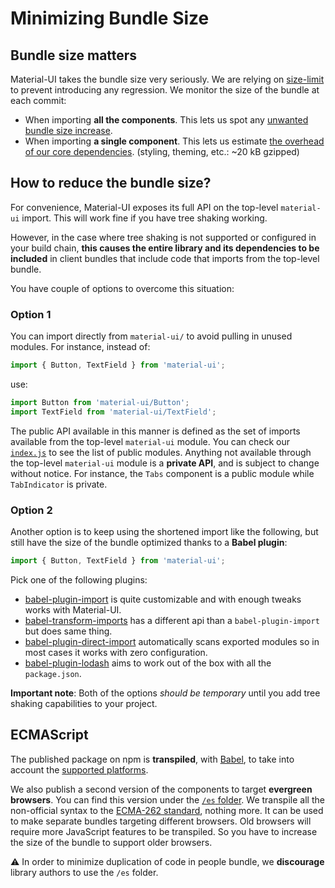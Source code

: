 # Minimizing Bundle Size

## Bundle size matters

Material-UI takes the bundle size very seriously.
We are relying on [size-limit](https://github.com/ai/size-limit) to prevent introducing any regression.
We monitor the size of the bundle at each commit:
- When importing **all the components**. This lets us spot any [unwanted bundle size increase](https://github.com/mui-org/material-ui/tree/v1-beta/.size-limit#L4).
- When importing **a single component**. This lets us estimate [the overhead of our core dependencies](https://github.com/mui-org/material-ui/tree/v1-beta/.size-limit#L8). (styling, theming, etc.: ~20 kB gzipped)

## How to reduce the bundle size?

For convenience, Material-UI exposes its full API on the top-level `material-ui` import.
This will work fine if you have tree shaking working.

However, in the case where tree shaking is not supported or configured in your build chain, **this causes the entire library and its dependencies to be included** in client bundles that include code that imports from the top-level bundle.

You have couple of options to overcome this situation:

### Option 1

You can import directly from `material-ui/` to avoid pulling in unused modules. For instance, instead of:

```js
import { Button, TextField } from 'material-ui';
```

use:

```js
import Button from 'material-ui/Button';
import TextField from 'material-ui/TextField';
```

The public API available in this manner is defined as the set of imports available from the top-level `material-ui` module. You can check our [`index.js`](https://github.com/mui-org/material-ui/blob/v1-beta/src/index.js) to see the list of public modules.
Anything not available through the top-level `material-ui` module is a **private API**, and is subject to change without notice. For instance, the `Tabs` component is a public module while `TabIndicator` is private.

### Option 2

Another option is to keep using the shortened import like the following, but still have the size of the bundle optimized thanks to a **Babel plugin**:

```js
import { Button, TextField } from 'material-ui';
```

Pick one of the following plugins:

- [babel-plugin-import](https://github.com/ant-design/babel-plugin-import) is quite customizable and with enough tweaks works with Material-UI.
- [babel-transform-imports](https://bitbucket.org/amctheatres/babel-transform-imports) has a different api than a `babel-plugin-import` but does same thing.
- [babel-plugin-direct-import](https://github.com/umidbekkarimov/babel-plugin-direct-import) automatically scans exported modules so in most cases it works with zero configuration.
- [babel-plugin-lodash](https://github.com/lodash/babel-plugin-lodash) aims to work out of the box with all the `package.json`.

**Important note**: Both of the options *should be temporary* until you add tree shaking capabilities to your project.

## ECMAScript

The published package on npm is **transpiled**, with [Babel](https://github.com/babel/babel), to take into account the [supported platforms](/getting-started/supported-platforms).

We also publish a second version of the components to target **evergreen browsers**.
You can find this version under the [`/es` folder](https://unpkg.com/material-ui@next/es/).
We transpile all the non-official syntax to the [ECMA-262 standard](https://www.ecma-international.org/publications/standards/Ecma-262.htm), nothing more.
It can be used to make separate bundles targeting different browsers.
Old browsers will require more JavaScript features to be transpiled.
So you have to increase the size of the bundle to support older browsers.

⚠️ In order to minimize duplication of code in people bundle, we **discourage** library authors to use the `/es` folder.

